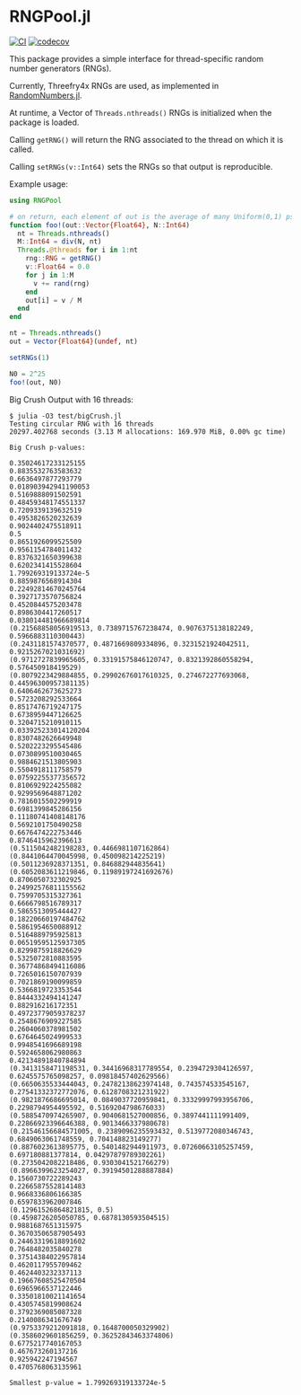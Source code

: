 # RNGPool.jl

<!-- badges: start -->
[![CI](https://github.com/awllee/RNGPool.jl/workflows/CI/badge.svg)](https://github.com/awllee/RNGPool.jl/actions)
[![codecov](https://codecov.io/gh/awllee/RNGPool.jl/branch/master/graph/badge.svg)](https://codecov.io/gh/awllee/RNGPool.jl)
<!-- badges: end -->

This package provides a simple interface for thread-specific random number generators (RNGs).

Currently, Threefry4x RNGs are used, as implemented in [RandomNumbers.jl](https://github.com/sunoru/RandomNumbers.jl).

At runtime, a Vector of ```Threads.nthreads()``` RNGs is initialized when the package is loaded.

Calling ```getRNG()``` will return the RNG associated to the thread on which it is called.

Calling ```setRNGs(v::Int64)``` sets the RNGs so that output is reproducible.

Example usage:

```julia
using RNGPool

# on return, each element of out is the average of many Uniform(0,1) pseudo-random variates
function foo!(out::Vector{Float64}, N::Int64)
  nt = Threads.nthreads()
  M::Int64 = div(N, nt)
  Threads.@threads for i in 1:nt
    rng::RNG = getRNG()
    v::Float64 = 0.0
    for j in 1:M
      v += rand(rng)
    end
    out[i] = v / M
  end
end

nt = Threads.nthreads()
out = Vector{Float64}(undef, nt)

setRNGs(1)

N0 = 2^25
foo!(out, N0)
```

Big Crush Output with 16 threads:
```
$ julia -O3 test/bigCrush.jl
Testing circular RNG with 16 threads
20297.402768 seconds (3.13 M allocations: 169.970 MiB, 0.00% gc time)

Big Crush p-values:

0.35024617233125155
0.8835532763583632
0.6636497877293779
0.018903942941190053
0.5169888091502591
0.48459348174551337
0.7209339139632519
0.4953826520232639
0.9024402475518911
0.5
0.8651926099525509
0.9561154784011432
0.8376321650399638
0.6202341415528604
1.799269319133724e-5
0.8859876568914304
0.22492814670245764
0.3927173570756824
0.4520844575203478
0.8986304417260517
0.038014481966689814
(0.21568858056919513, 0.7389715767238474, 0.9076375138182249, 0.5966883110300443)
(0.2431181574370577, 0.4871669809334896, 0.3231521924042511, 0.9215267021031692)
(0.9712727839965605, 0.33191575846120747, 0.8321392860558294, 0.576450918419529)
(0.8079223429884855, 0.29902676017610325, 0.274672277693068, 0.44596300957381135)
0.6406462673625273
0.5723208292533664
0.8517476719247175
0.6738959447126625
0.3204715210910115
0.033925233014120204
0.8307482626649948
0.5202223295545486
0.0730899510030465
0.9884621513805903
0.5504918111758579
0.07592255377356572
0.8106929224255082
0.9299569648871202
0.7816015502299919
0.6981399845286156
0.11180741408148176
0.5692101750490258
0.6676474222753446
0.8746415962396613
(0.5115042482198283, 0.4466981107162864)
(0.8441064470045998, 0.450098214225219)
(0.5011236928371351, 0.846882944835641)
(0.6052083611219846, 0.11989197241692676)
0.8706050732302925
0.24992576811155562
0.7599705315327361
0.6666798516789317
0.5865513095444427
0.18220660197484762
0.5861954650088912
0.5164889795925813
0.06519595125937305
0.8299875918826629
0.5325072810883595
0.36774868494116086
0.7265016150707939
0.7021869190099859
0.5366819723353544
0.8444332494141247
0.882916216172351
0.49723779059378237
0.2548676909227585
0.2604060378981502
0.6764645024999533
0.9948541696689198
0.5924658062980863
0.42134891840784894
(0.3413158471198531, 0.34416968317789554, 0.2394729304126597, 0.6245575765098257, 0.09818457402629566)
(0.6650635533444043, 0.24782138623974148, 0.743574533545167, 0.27541332372772076, 0.6128708321231922)
(0.9821876686695014, 0.0849037720959841, 0.33329997993956706, 0.2298794954495592, 0.5169204798676033)
(0.5885470974265907, 0.9040681527000856, 0.3897441111991409, 0.22866923396646388, 0.9013466337980678)
(0.21546156684571005, 0.2389096235593432, 0.5139772080346743, 0.6849063061748559, 0.704148823149277)
(0.8876023613895775, 0.5401482944911973, 0.07260663105257459, 0.697180881377814, 0.04297879789302261)
(0.2735042082218486, 0.9303041521766279)
(0.8966399623254027, 0.39194501288887884)
0.1560730722289243
0.22665875528141483
0.9668336806166385
0.6597833962007846
(0.12961526864821815, 0.5)
(0.4598726205050785, 0.6878130593504515)
0.9881687651315975
0.36703506587905493
0.24463319618891602
0.7648482035840278
0.37514384022957814
0.4620117955709462
0.4624403232337113
0.19667608525470504
0.6965966537122446
0.33501810021141654
0.4305745819908624
0.3792369085087328
0.2140086341676749
(0.9753379212091818, 0.1648700050329902)
(0.3586029601856259, 0.36252843463374806)
0.6775217740167053
0.467673260137216
0.925942247194567
0.4705768063135961

Smallest p-value = 1.799269319133724e-5
```
